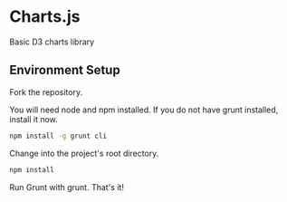 # Charts.js
Basic D3 charts library


## Environment Setup
Fork the repository.

You will need node and npm installed.
If you do not have grunt installed, install it now.

```bash
npm install -g grunt cli
```

Change into the project's root directory.

```bash
npm install
```

Run Grunt with grunt. That's it!

